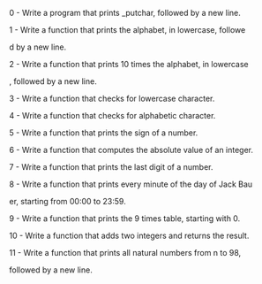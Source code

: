 0 - Write a program that prints _putchar, followed by a new line.   

1 - Write a function that prints the alphabet, in lowercase, followe

d by a new line.                                                    

2 - Write a function that prints 10 times the alphabet, in lowercase

, followed by a new line.                                           

3 - Write a function that checks for lowercase character.           

4 - Write a function that checks for alphabetic character.          

5 - Write a function that prints the sign of a number.              

6 - Write a function that computes the absolute value of an integer.

7 - Write a function that prints the last digit of a number.        

8 - Write a function that prints every minute of the day of Jack Bau

er, starting from 00:00 to 23:59.                                   

9 - Write a function that prints the 9 times table, starting with 0.

10 - Write a function that adds two integers and returns the result.

11 - Write a function that prints all natural numbers from n to 98, 

followed by a new line.                                     
